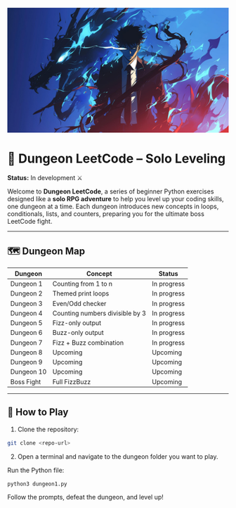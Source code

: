 ![Dungeon LeetCode Banner](https://github.com/Delimaci/Pre-Leetcode/blob/main/assets/images/cover.jpg?raw=true)

# 🏰 Dungeon LeetCode – Solo Leveling

**Status:** In development ⚔️

Welcome to **Dungeon LeetCode**, a series of beginner Python exercises designed like a **solo RPG adventure** to help you level up your coding skills, one dungeon at a time. Each dungeon introduces new concepts in loops, conditionals, lists, and counters, preparing you for the ultimate boss LeetCode fight.

---

## 🗺️ Dungeon Map

| Dungeon       | Concept                            | Status        |
|---------------|------------------------------------|---------------|
| Dungeon 1     | Counting from 1 to n               | In progress   |
| Dungeon 2     | Themed print loops                 | In progress   |
| Dungeon 3     | Even/Odd checker                   | In progress   |
| Dungeon 4     | Counting numbers divisible by 3   | In progress   |
| Dungeon 5     | Fizz-only output                   | In progress   |
| Dungeon 6     | Buzz-only output                   | In progress   |
| Dungeon 7     | Fizz + Buzz combination            | In progress   |
| Dungeon 8     | Upcoming                           | Upcoming      |
| Dungeon 9     | Upcoming                           | Upcoming      |
| Dungeon 10    | Upcoming                           | Upcoming      |
| Boss Fight    | Full FizzBuzz                      | Upcoming      |

---

## 📖 How to Play

1. Clone the repository:  
```bash
git clone <repo-url>
```
2. Open a terminal and navigate to the dungeon folder you want to play.

Run the Python file:
```
python3 dungeon1.py
```

Follow the prompts, defeat the dungeon, and level up!
